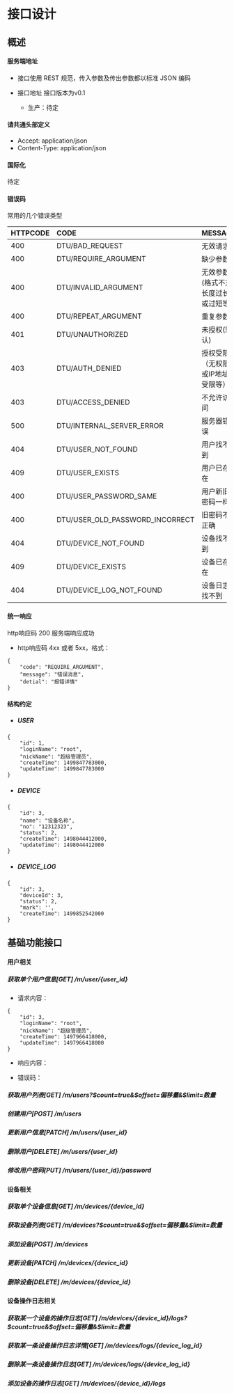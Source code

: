 # 接口设计

## 概述

#### **服务端地址**

* 接口使用 REST 规范，传入参数及传出参数都以标准 JSON 编码
* 接口地址 接口版本为v0.1

  * 生产：待定

#### 请共通头部定义

* Accept: application/json
* Content-Type: application/json

#### 国际化

待定

#### 错误码

常用的几个错误类型

| HTTPCODE | CODE | MESSAGE |
| :--- | :--- | :--- |
| 400 | DTU/BAD\_REQUEST | 无效请求 |
| 400 | DTU/REQUIRE\_ARGUMENT | 缺少参数 |
| 400 | DTU/INVALID\_ARGUMENT | 无效参数\(格式不对,长度过长或过短等\) |
| 400 | DTU/REPEAT\_ARGUMENT | 重复参数 |
| 401 | DTU/UNAUTHORIZED | 未授权\(默认\) |
| 403 | DTU/AUTH\_DENIED | 授权受限（无权限或IP地址受限等） |
| 403 | DTU/ACCESS\_DENIED | 不允许访问 |
| 500 | DTU/INTERNAL\_SERVER\_ERROR | 服务器错误 |
| 404 | DTU/USER\_NOT\_FOUND | 用户找不到 |
| 409 | DTU/USER\_EXISTS | 用户已存在 |
| 400 | DTU/USER\_PASSWORD\_SAME | 用户新旧密码一样 |
| 400 | DTU/USER\_OLD\_PASSWORD\_INCORRECT | 旧密码不正确 |
| 404 | DTU/DEVICE\_NOT\_FOUND | 设备找不到 |
| 409 | DTU/DEVICE\_EXISTS | 设备已存在 |
| 404 | DTU/DEVICE\_LOG\_NOT\_FOUND | 设备日志找不到 |

#### 统一响应

http响应码 200 服务端响应成功

* http响应码 4xx 或者 5xx，格式：

```
{
    "code": "REQUIRE_ARGUMENT",
    "message": "错误消息",
    "detial": "报错详情"
}
```

#### 结构约定

* ##### **USER**

```
{
    "id": 1,
    "loginName": "root",
    "nickName": "超级管理员",
    "createTime": 1499847783000,
    "updateTime": 1499847783000
}
```

* ##### DEVICE

```
{
    "id": 3,
    "name": "设备名称",
    "no": "12312323",
    "status": 2,
    "createTime": 1498044412000,
    "updateTime": 1498044412000
}
```

* ##### DEVICE\_LOG

```
{
    "id": 3,
    "deviceId": 3,
    "status": 2,
    "mark": '',
    "createTime": 1499852542000
}
```

## 基础功能接口

#### 用户相关

##### 获取单个用户信息\[GET\] /m/user/{user\_id}

* 请求内容：

```
{
    "id": 3,
    "loginName": "root",
    "nickName": "超级管理员",
    "createTime": 1497966418000,
    "updateTime": 1497966418000
}
```

* 响应内容：

* 错误码：

##### 获取用户列表\[GET\] /m/users?$count=true&$offset=偏移量&$limit=数量

##### 创建用户\[POST\] /m/users

##### 更新用户信息\[PATCH\] /m/users/{user\_id}

##### 删除用户\[DELETE\] /m/users/{user\_id}

##### 修改用户密码\[PUT\] /m/users/{user\_id}/password

#### 设备相关

##### 获取单个设备信息\[GET\] /m/devices/{device\_id}

##### 获取设备列表\[GET\] /m/devices?$count=true&$offset=偏移量&$limit=数量

##### 添加设备\[POST\] /m/devices

##### 更新设备\[PATCH\] /m/devices/{device\_id}

##### 删除设备\[DELETE\] /m/devices/{device\_id}

#### 设备操作日志相关

##### 获取某一个设备的操作日志\[GET\] /m/devices/{device\_id}/logs?$count=true&$offset=偏移量&$limit=数量

##### 获取某一条设备操作日志详情\[GET\] /m/devices/logs/{device\_log\_id}

##### 删除某一条设备操作日志\[GET\] /m/devices/logs/{device\_log\_id}

##### 添加设备的操作日志\[GET\] /m/devices/{device\_id}/logs




